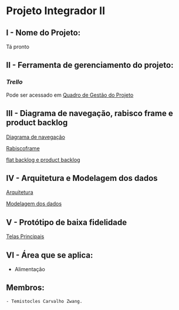 # Projeto Integrador II

## I - Nome do Projeto:
<p align="justify"> Tá pronto</p>

## II - Ferramenta de gerenciamento do projeto:

### *Trello*
<p> Pode ser acessado em <a href="https://trello.com/b/Th0W74kS/t%C3%A1-pronto](https://trello.com/invite/b/Th0W74kS/ATTI16648127a9b1e34f42433ee9f6c0734eA845A967/ta-pronto" target="_blank">Quadro de Gestão do Projeto</a></p>
</p>

## III - Diagrama de navegação, rabisco frame e product backlog

<a href="https:/">Diagrama de navegação</a>

<a href="https://github.com/TemistoclesZwang/projeto-int-2/files/13033407/RabiscoFrame_230919_155232.pdf">Rabiscoframe</a>

<a href="https://docs.google.com/spreadsheets/d/1O9sLHspYg7myppAePa-B618w9QWIBSaGnr-wBunGHv8/edit?usp=sharing">flat backlog e product backlog</a>


## IV - Arquitetura e Modelagem dos dados

<a href="https://github.com/TemistoclesZwang/projeto-int-2/assets/61996692/901d4a16-e8c6-43a2-8cbe-50150361c3e1">Arquitetura</a>

<a href="https://github.com/TemistoclesZwang/projeto-int-2/assets/61996692/391b354f-f135-474e-80ee-b45d47cf76f3">Modelagem dos dados</a>

## V - Protótipo de baixa fidelidade

<a href="https://github.com/TemistoclesZwang/projeto-int-2/assets/61996692/e29aa48b-b14a-4239-ad05-671cea46565d">Telas Principais</a>


## VI - Área que se aplica:

<ul>
  <li> Alimentação </li>
</ul>

## Membros:
    - Temistocles Carvalho Zwang.

